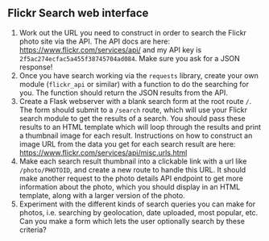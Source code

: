 
## Flickr Search web interface
1. Work out the URL you need to construct in order to search the Flickr photo site via the API. The API docs are here: https://www.flickr.com/services/api/ and my API key is `2f5ac274ecfac5a455f38745704ad084`. Make sure you ask for a JSON response!
2. Once you have search working via the `requests` library, create your own module (`flickr_api` or similar) with a function to do the searching for you. The function should return the JSON results from the API.
3. Create a Flask webserver with a blank search form at the root route `/`. The form should submit to a `/search` route, which will use your Flickr search module to get the results of a search. You should pass these results to an HTML template which will loop through the results and print a thumbnail image for each result. Instructions on how to construct an image URL from the data you get for each search result are here:  https://www.flickr.com/services/api/misc.urls.html
4. Make each search result thumbnail into a clickable link with a url like `/photo/PHOTOID`, and create a new route to handle this URL. It should make another request to the photo details API endpoint to get more information about the photo, which you should display in an HTML template, along with a larger version of the photo.
5. Experiment with the different kinds of search queries you can make for photos, i.e. searching by geolocation, date uploaded, most popular, etc. Can you make a form which lets the user optionally search by these criteria?
